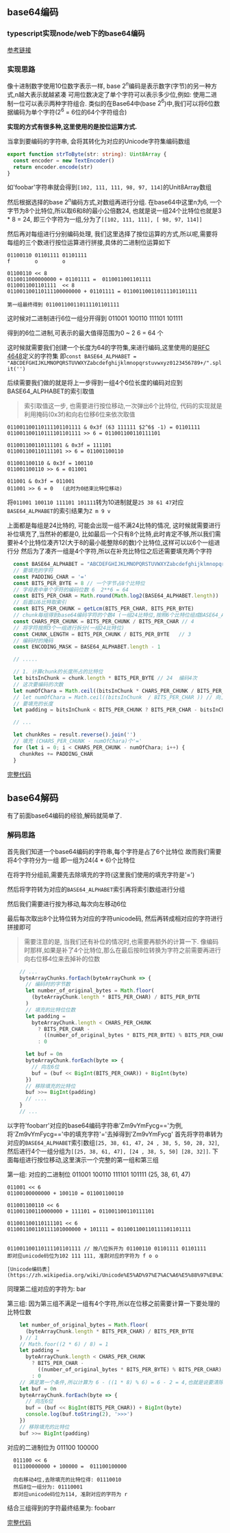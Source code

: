 ## base64编码

### typescript实现node/web下的base64编码

[参考链接](https://ptrchm.com/posts/base32-explained/)

### 实现思路

像十进制数字使用10位数字表示一样, base $2^n$编码是表示数字(字节)的另一种方式,n越大表示就越紧凑
可用位数决定了单个字符可以表示多少位,例如: 使用二进制一位可以表示两种字符组合. 类似的在Base64中(base $2^6$)中,我们可以将6位数据编码为单个字符($2^6$ = 6位的64个字符组合)

**实现的方式有很多种,这里使用的是按位运算方式.**

当拿到要编码的字符串, 会将其转化为对应的Unicode字符集编码数组

```ts
export function strToByte(str: string): Uint8Array {
  const encoder = new TextEncoder()
  return encoder.encode(str)
}
```

如'foobar'字符串就会得到`[102, 111, 111, 98, 97, 114]`的Unit8Array数组

然后根据选择的base $2^n$编码方式,对数组再进行分组.  在base64中这里n为6, 一个字节为8个比特位,所以取6和8的最小公倍数24, 也就是说一组24个比特位也就是3 * 8 = 24, 即三个字符为一组,分为了`[[102, 111, 111], [ 98, 97, 114]]`

然后再对每组进行分别编码处理, 我们这里选择了按位运算的方式,所以呢,需要将每组的三个数进行按位运算进行拼接,具体的二进制位运算如下
```
01100110 01101111 01101111
f        o        o

01100110 << 8  
0110011000000000 + 01101111 =  0110011001101111 
0110011001101111  << 8
011001100110111100000000 + 01101111 = 011001100110111101101111

第一组最终得到 011001100110111101101111
```

这时候对二进制进行6位一组分开得到  011001 100110 111101 101111

得到的6位二进制,可表示的最大值得范围为0 ~ 2 $6$ = 64 个

这时候就需要我们创建一个长度为64的字符集,来进行编码,这里使用的是[RFC 4648](https://datatracker.ietf.org/doc/html/rfc4648)定义的字符集
即`const BASE64_ALPHABET = "ABCDEFGHIJKLMNOPQRSTUVWXYZabcdefghijklmnopqrstuvwxyz0123456789+/".split('')`

后续需要我们做的就是将上一步得到一组4个6位长度的编码对应到BASE64_ALPHABET的索引取值

> 索引取值这一步, 也需要进行按位移动,一次弹出6个比特位, 代码的实现就是利用掩码(0x3f)和向右位移6位来依次取值

```
011001100110111101101111 & 0x3f (63 111111 $2^6$ -1) = 01101111
011001100110111101101111 >> 6 = 011001100110111101

011001100110111101 & 0x3f = 111101
011001100110111101 >> 6 = 011001100110

011001100110 & 0x3f = 100110
011001100110 >> 6 = 011001

011001 & 0x3f = 011001
011001 >> 6 = 0   (此时为0结束比特位移动)
```

将`011001 100110 111101 101111`转为10进制就是`25 38 61 47`对应`BASE64_ALPHABET`的索引结果为`Z m 9 v`

上面都是每组是24比特的, 可能会出现一组不满24比特的情况, 这时候就需要进行补位填充了,当然补的都是0,
比如最后一个只有8个比特,此时肯定不够,所以我们需要补4个比特位凑齐12(大于8的最小能整除6的数)个比特位,这样可以以6个一组进行分
然后为了凑齐一组是4个字符,所以在补充比特位之后还需要填充两个字符

```ts
  const BASE64_ALPHABET = "ABCDEFGHIJKLMNOPQRSTUVWXYZabcdefghijklmnopqrstuvwxyz0123456789+/".split('')
  // 要填充的字符
  const PADDING_CHAR = '='
  const BITS_PER_BYTE = 8 // 一个字节占8个比特位
  // 字母表中单个字符的编码位数 6  2**6 = 64
  const BITS_PER_CHAR = Math.round(Math.log2(BASE64_ALPHABET.length))
  // 后面以6比特取索引 
  const BITS_PER_CHUNK = getLcm(BITS_PER_CHAR, BITS_PER_BYTE)
  // chunk每组得到base64编码字符的个数4 (一组24比特位,按照6个比特位组成BASE64_ALPHABET索引对应的字符)
  const CHARS_PER_CHUNK = BITS_PER_CHUNK / BITS_PER_CHAR // 4
  // 将字符按照3个一组进行拆分(一组24比特位)
  const CHUNK_LENGTH = BITS_PER_CHUNK / BITS_PER_BYTE   // 3
  // 编码时的掩码
  const ENCODING_MASK = BASE64_ALPHABET.length - 1

  // .....

  // 1. 计算chunk的长度所占的比特位
  let bitsInChunk = chunk.length * BITS_PER_BYTE // 24  编码4次
  // 这次要编码的次数
  let numOfChara = Math.ceil((bitsInChunk * CHARS_PER_CHUNK / BITS_PER_CHUNK )) // 向上取整 
  // let numOfChara = Math.ceil((bitsInChunk  / BITS_PER_CHAR )) // 向上取整 
  // 要填充的长度
  let padding = bitsInChunk < BITS_PER_CHUNK ? BITS_PER_CHAR - bitsInChunk % BITS_PER_CHAR : 0

  // ...

  let chunkRes = result.reverse().join('')
  // 填充 (CHARS_PER_CHUNK - numOfChara)个'='
  for (let i = 0; i < CHARS_PER_CHUNK - numOfChara; i++) {
    chunkRes += PADDING_CHAR
  }
```

[完整代码](./index.ts#L186)

## base64解码

有了前面base64编码的经验,解码就简单了.

### 解码思路

首先我们知道一个base64编码的字符串,每个字符是占了6个比特位
故而我们需要将4个字符分为一组  即一组为24(4 * 6)个比特位

在将字符分组前,需要先去除填充的字符(这里我们使用的填充字符是'=') 

然后将字符转为对应的`BASE64_ALPHABET`索引再将索引数组进行分组

然后我们需要进行按为移动,每次向左移动6位

最后每次取出8个比特位转为对应的字符unicode码, 然后再转成相对应的字符进行拼接即可

> 需要注意的是, 当我们还有补位的情况时,也需要再额外的计算一下. 像编码时那样,如果是补了4个比特位,那么在最后按8位转换为字符之前需要再进行向右位移4位来去掉补的位数

```ts
    // ...
    byteArrayChunks.forEach(byteArrayChunk => {
      // 编码时的字节数
      let number_of_original_bytes = Math.floor(
        (byteArrayChunk.length * BITS_PER_CHAR) / BITS_PER_BYTE
      ) 
      // 填充的比特位位数
      let padding =
        byteArrayChunk.length < CHARS_PER_CHUNK
          ? BITS_PER_CHAR -
            ((number_of_original_bytes * BITS_PER_BYTE) % BITS_PER_CHAR) // 6 - (1*8) % 6 = 4 这里补了4个比特位
          : 0

      let buf = 0n
      byteArrayChunk.forEach(byte => {
        // 向左6位
        buf = (buf << BigInt(BITS_PER_CHAR)) + BigInt(byte)
      })
      // 移除填充的比特位
      buf >>= BigInt(padding)
      // ....
    }
    // ...

```

以字符'foobarr'对应的base64编码字符串'Zm9vYmFycg=='为例, 将'Zm9vYmFycg=='中的填充字符'='去掉得到'Zm9vYmFycg'
首先将字符串转为对应的`BASE64_ALPHABET`索引数组`[25, 38, 61, 47, 24 , 38, 5, 50, 28, 32]`,然后进行4个一组分组为`[[25, 38, 61, 47], [24 , 38, 5, 50] [28, 32]]`. 下面每组进行按位移动,这里演示一个完整的第一组和第三组

第一组:
  对应的二进制位 011001  100110 111101 101111 (25, 38, 61, 47)

```
011001 << 6
01100100000000 + 100110 = 011001100110

011001100110 << 6
011001100110000000 + 111101 = 011001100110111101

011001100110111101 << 6
011001100110111101000000 + 101111 = 011001100110111101101111


011001100110111101101111 // 按八位拆开为 01100110 01101111 01101111
即对应unicode码位为102 111 111, 准尉对应的字符为 f o o

[Unicode编码表](https://zh.wikipedia.org/wiki/Unicode%E5%AD%97%E7%AC%A6%E5%88%97%E8%A1%A8)

```

同理第二组对应的字符为: bar


第三组:
  因为第三组不满足一组有4个字符,所以在位移之前需要计算一下要处理的比特位数

```ts
    let number_of_original_bytes = Math.floor(
      (byteArrayChunk.length * BITS_PER_CHAR) / BITS_PER_BYTE
    ) // 1
    // Math.foor((2 * 6) / 8) = 1
    let padding =
      byteArrayChunk.length < CHARS_PER_CHUNK
        ? BITS_PER_CHAR -
          ((number_of_original_bytes * BITS_PER_BYTE) % BITS_PER_CHAR)
        : 0
    // 满足第一个条件,所以计算为 6 - ((1 * 8) % 6) = 6 - 2 = 4,也就是说要清除4个比特位
    let buf = 0n
    byteArrayChunk.forEach(byte => {
      // 向左6位
      buf = (buf << BigInt(BITS_PER_CHAR)) + BigInt(byte)
      console.log(buf.toString(2), '>>>')
    })
    // 移除填充的比特位
    buf >>= BigInt(padding)
```

  对应的二进制位为 011100 100000
```
  011100 << 6
  011100000000 + 100000 =  011100100000

  向右移动4位,去除填充的比特位得: 01110010
  然后8位一组分为: 01110001
  即对应unicode码位为114, 准尉对应的字符为 r
```

结合三组得到的字符最终结果为: foobarr

[完整代码](./index.ts#L261)